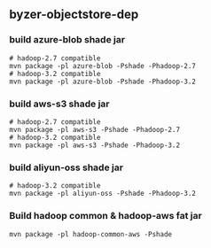 ## byzer-objectstore-dep

### build azure-blob shade jar

```shell
# hadoop-2.7 compatible
mvn package -pl azure-blob -Pshade -Phadoop-2.7
# hadoop-3.2 compatible
mvn package -pl azure-blob -Pshade -Phadoop-3.2 
```

### build aws-s3 shade jar

```shell
# hadoop-2.7 compatible
mvn package -pl aws-s3 -Pshade -Phadoop-2.7
# hadoop-3.2 compatible
mvn package -pl aws-s3 -Pshade -Phadoop-3.2 
```

### build aliyun-oss shade jar

```shell
# hadoop-3.2 compatible
mvn package -pl aliyun-oss -Pshade -Phadoop-3.2
```

### Build hadoop common & hadoop-aws fat jar
```shell
mvn package -pl hadoop-common-aws -Pshade
```